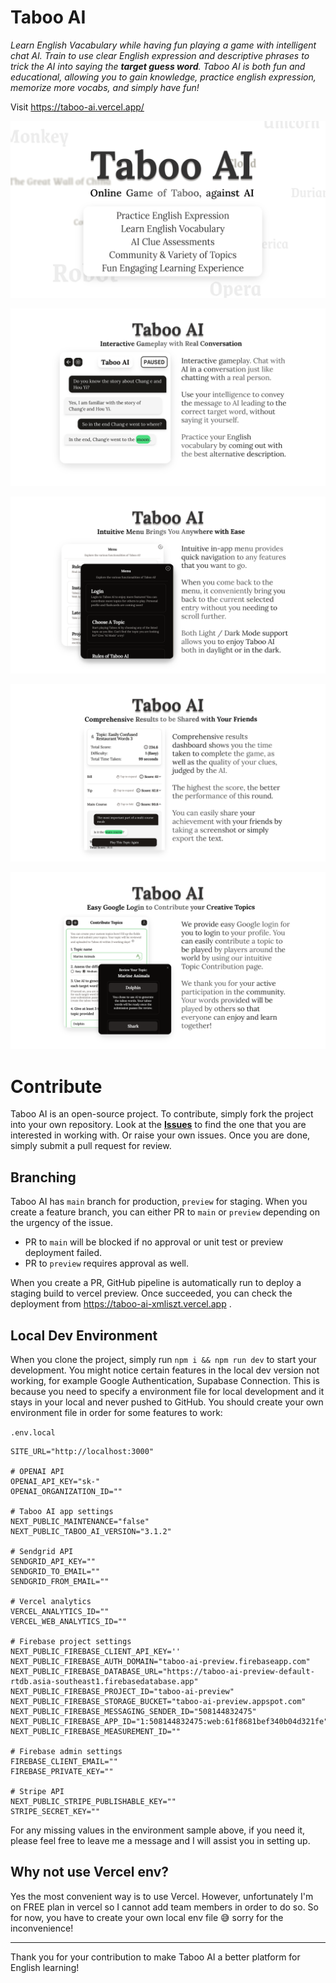 # Taboo AI

_Learn English Vacabulary while having fun playing a game with intelligent chat AI. Train to use clear English expression and descriptive phrases to trick the AI into saying the **target guess word**. Taboo AI is both fun and educational, allowing you to gain knowledge, practice english expression, memorize more vocabs, and simply have fun!_

Visit https://taboo-ai.vercel.app/

![Taboo AI](<https://github.com/xmliszt/resources/blob/main/taboo-ai/images/v300/poster3.0(features).png?raw=true>)

![Feature 01](https://github.com/xmliszt/resources/blob/main/taboo-ai/images/v300/3.0%20Feature%201.png?raw=true)

![Feature 02](https://github.com/xmliszt/resources/blob/main/taboo-ai/images/v300/3.0%20Feature%202.png?raw=true)

![Feature 03](https://github.com/xmliszt/resources/blob/main/taboo-ai/images/v300/3.0%20Feature%203.png?raw=true)

![Feature 04](https://github.com/xmliszt/resources/blob/main/taboo-ai/images/v300/3.0%20Feature%204.png?raw=true)

# Contribute

Taboo AI is an open-source project. To contribute, simply fork the project into your own repository. Look at the [**Issues**](https://github.com/xmliszt/taboo-ai/issues) to find the one that you are interested in working with. Or raise your own issues. Once you are done, simply submit a pull request for review.

## Branching

Taboo AI has `main` branch for production, `preview` for staging. When you create a feature branch, you can either PR to `main` or `preview` depending on the urgency of the issue.

- PR to `main` will be blocked if no approval or unit test or preview deployment failed.
- PR to `preview` requires approval as well.

When you create a PR, GitHub pipeline is automatically run to deploy a staging build to vercel preview. Once succeeded, you can check the deployment from https://taboo-ai-xmliszt.vercel.app .

## Local Dev Environment

When you clone the project, simply run `npm i && npm run dev` to start your development. You might notice certain features in the local dev version not working, for example Google Authentication, Supabase Connection. This is because you need to specify a environment file for local development and it stays in your local and never pushed to GitHub. You should create your own environment file in order for some features to work:

`.env.local`

```
SITE_URL="http://localhost:3000"

# OPENAI API
OPENAI_API_KEY="sk-"
OPENAI_ORGANIZATION_ID=""

# Taboo AI app settings
NEXT_PUBLIC_MAINTENANCE="false"
NEXT_PUBLIC_TABOO_AI_VERSION="3.1.2"

# Sendgrid API
SENDGRID_API_KEY=""
SENDGRID_TO_EMAIL=""
SENDGRID_FROM_EMAIL=""

# Vercel analytics
VERCEL_ANALYTICS_ID=""
VERCEL_WEB_ANALYTICS_ID=""

# Firebase project settings
NEXT_PUBLIC_FIREBASE_CLIENT_API_KEY=''
NEXT_PUBLIC_FIREBASE_AUTH_DOMAIN="taboo-ai-preview.firebaseapp.com"
NEXT_PUBLIC_FIREBASE_DATABASE_URL="https://taboo-ai-preview-default-rtdb.asia-southeast1.firebasedatabase.app"
NEXT_PUBLIC_FIREBASE_PROJECT_ID="taboo-ai-preview"
NEXT_PUBLIC_FIREBASE_STORAGE_BUCKET="taboo-ai-preview.appspot.com"
NEXT_PUBLIC_FIREBASE_MESSAGING_SENDER_ID="508144832475"
NEXT_PUBLIC_FIREBASE_APP_ID="1:508144832475:web:61f8681bef340b04d321fe"
NEXT_PUBLIC_FIREBASE_MEASUREMENT_ID=""

# Firebase admin settings
FIREBASE_CLIENT_EMAIL=""
FIREBASE_PRIVATE_KEY=""

# Stripe API
NEXT_PUBLIC_STRIPE_PUBLISHABLE_KEY=""
STRIPE_SECRET_KEY=""

```

For any missing values in the environment sample above, if you need it, please feel free to leave me a message and I will assist you in setting up.

## Why not use Vercel env?

Yes the most convenient way is to use Vercel. However, unfortunately I'm on FREE plan in vercel so I cannot add team members in order to do so. So for now, you have to create your own local env file 😅 sorry for the inconvenience!

---

Thank you for your contribution to make Taboo AI a better platform for English learning!
